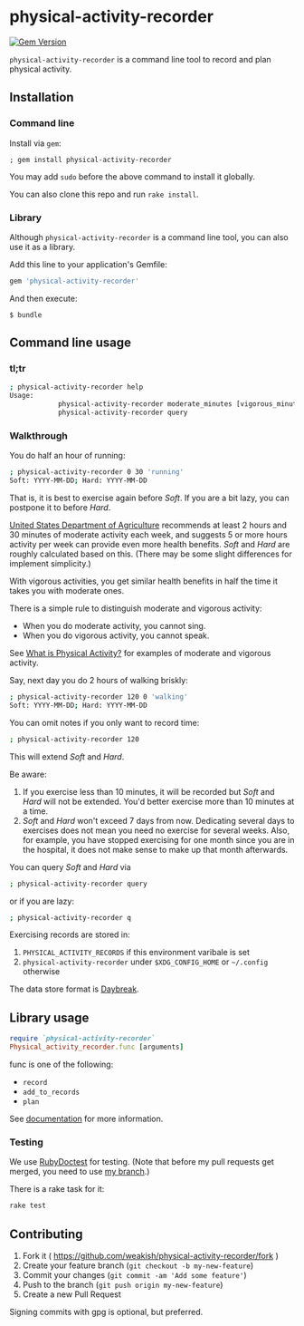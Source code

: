 # physical-activity-recorder

[![Gem Version](https://badge.fury.io/rb/physical-activity-recorder.svg)](http://badge.fury.io/rb/physical-activity-recorder)

`physical-activity-recorder` is a command line tool to record and plan physical activity.

## Installation

### Command line

Install via `gem`:

    ; gem install physical-activity-recorder

You may add `sudo` before the above command to install it globally.

You can also clone this repo and run `rake install`.

### Library

Although `physical-activity-recorder` is a command line tool,
you can also use it as a library.

Add this line to your application's Gemfile:

```ruby
gem 'physical-activity-recorder'
```

And then execute:

    $ bundle


## Command line usage

### tl;tr

```sh
; physical-activity-recorder help
Usage:
            physical-activity-recorder moderate_minutes [vigorous_minutes, notes]
            physical-activity-recorder query
```

### Walkthrough

You do half an hour of running:

```sh
; physical-activity-recorder 0 30 'running'
Soft: YYYY-MM-DD; Hard: YYYY-MM-DD
```

That is, it is best to exercise again before *Soft*.
If you are a bit lazy, you can postpone it to before *Hard*.

[United States Department of Agriculture](http://www.choosemyplate.gov/physical-activity/amount.html)
recommends at least 2 hours and 30 minutes of moderate activity each week,
and suggests 5 or more hours activity per week
can provide even more health benefits.
*Soft* and *Hard* are roughly calculated based on this.
(There may be some slight differences for implement simplicity.)

With vigorous activities, you get similar health benefits in half the time it takes you with moderate ones.

There is a simple rule to distinguish moderate and vigorous activity:

- When you do moderate activity, you cannot sing.
- When you do vigorous activity, you cannot speak.

See [What is Physical Activity?](http://www.choosemyplate.gov/physical-activity/what.html)
for examples of moderate and vigorous activity.


Say, next day you do 2 hours of walking briskly:

```sh
; physical-activity-recorder 120 0 'walking'
Soft: YYYY-MM-DD; Hard: YYYY-MM-DD
```

You can omit notes if you only want to record time:

```sh
; physical-activity-recorder 120
```

This will extend *Soft* and *Hard*.

Be aware:

1.  If you exercise less than 10 minutes, it will be recorded but *Soft* and *Hard* will not be extended.
    You'd better exercise more than 10 minutes at a time.
2.  *Soft* and *Hard* won't exceed 7 days from now.
    Dedicating several days to exercises does not mean you need no exercise for several weeks.
    Also, for example, you have stopped exercising for one month since you are in the hospital, it does not make sense to make up that month afterwards.

You can query *Soft* and *Hard* via

```sh
; physical-activity-recorder query
```

or if you are lazy:

```sh
; physical-activity-recorder q
```

Exercising records are stored in:

1. `PHYSICAL_ACTIVITY_RECORDS` if this environment varibale is set
2. `physical-activity-recorder` under `$XDG_CONFIG_HOME` or `~/.config` otherwise

The data store format is [Daybreak](http://propublica.github.io/daybreak/).

## Library usage

```ruby
require `physical-activity-recorder`
Physical_activity_recorder.func [arguments]
```

func is one of the following:

- `record`
- `add_to_records`
- `plan`


See [documentation](http://www.rubydoc.info/gems/physical-activity-recorder/) for more information.

### Testing

We use [RubyDoctest](http://rubygems.org/gems/rubydoctest) for testing.
(Note that before my pull requests get merged, you need to use [my branch](https://github.com/weakish/rubydoctest/).)

There is a rake task for it:

```sh
rake test
```

## Contributing

1. Fork it ( https://github.com/weakish/physical-activity-recorder/fork )
2. Create your feature branch (`git checkout -b my-new-feature`)
3. Commit your changes (`git commit -am 'Add some feature'`)
4. Push to the branch (`git push origin my-new-feature`)
5. Create a new Pull Request

Signing commits with gpg is optional, but preferred.
